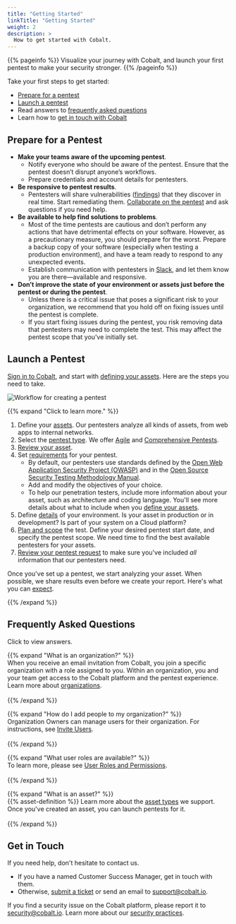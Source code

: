 ```yaml
---
title: "Getting Started"
linkTitle: "Getting Started"
weight: 2
description: >
  How to get started with Cobalt.
---
```


{{% pageinfo %}}
Visualize your journey with Cobalt, and launch your first pentest to make your security stronger.
{{% /pageinfo %}}

Take your first steps to get started:

- [Prepare for a pentest](#prepare-for-a-pentest)
- [Launch a pentest](#launch-a-pentest)
- Read answers to [frequently asked questions](#frequently-asked-questions)
- Learn how to [get in touch with Cobalt](#get-in-touch)

## Prepare for a Pentest

- **Make your teams aware of the upcoming pentest**.
  - Notify everyone who should be aware of the pentest. Ensure that the pentest doesn’t disrupt anyone’s workflows.
  - Prepare credentials and account details for pentesters.
- **Be responsive to pentest results**.
  - Pentesters will share vulnerabilities ([findings](/platform-deep-dive/pentests/findings/)) that they discover in real time. Start remediating them. [Collaborate on the pentest](/platform-deep-dive/collaboration/collaborate-on-pentests/) and ask questions if you need help.
- **Be available to help find solutions to problems**.
  - Most of the time pentests are cautious and don’t perform any actions that have detrimental effects on your software. However, as a precautionary measure, you should prepare for the worst. Prepare a backup copy of your software (especially when testing a production environment), and have a team ready to respond to any unexpected events.
  - Establish communication with pentesters in [Slack](/platform-deep-dive/collaboration/collaborate-on-pentests/#use-slack-for-communication), and let them know you are there—available and responsive.
- **Don’t improve the state of your environment or assets just before the pentest or during the pentest**.
  - Unless there is a critical issue that poses a significant risk to your organization, we recommend that you hold off on fixing issues until the pentest is complete.
  - If you start fixing issues during the pentest, you risk removing data that pentesters may need to complete the test. This may affect the pentest scope that you’ve initially set.

## Launch a Pentest

[Sign in to Cobalt](/getting-started/sign-in/), and start with [defining your assets](/getting-started/assets/). Here are the steps you need to take.

![Workflow for creating a pentest](/gsg/CreatePentestFlowFull.png "Workflow for creating a pentest")

{{% expand "Click to learn more." %}}

1. Define your [assets](/getting-started/assets/). Our pentesters analyze all kinds of
   assets, from web apps to internal networks.
1. Select the [pentest type](/getting-started/select-pentest-type/). We offer [Agile](/getting-started/glossary/#agile-pentest) and [Comprehensive Pentests](/getting-started/glossary/#comprehensive-pentest).
1. [Review your asset](/getting-started/review-asset/).
1. Set [requirements](/getting-started/pentest-objectives/) for your pentest.
   - By default, our pentesters use standards defined by the
     [Open Web Application Security
     Project (OWASP)](/getting-started/glossary/#open-web-application-security-project-owasp) and in
     the [Open Source Security Testing Methodology
     Manual](/getting-started/glossary/#open-source-security-testing-methodology-manual-osstmm).
   - Add and modify the objectives of your choice.
   - To help our penetration testers, include more information about your asset,
     such as architecture and coding language. You'll see more details about
     what to include when you [define your assets](/getting-started/assets/).
1. Define [details](/getting-started/details/) of your environment.
   Is your asset in production or in development? Is part of your system
   on a Cloud platform?
1. [Plan and scope](/getting-started/planning/) the test. Define your desired pentest start
   date, and specify the pentest scope. We need time to find the best available pentesters for your assets.
1. [Review your pentest request](/getting-started/review-pentest/) to make
   sure you've included _all_ information that our pentesters need.

Once you've set up a pentest, we start analyzing your asset. When
possible, we share results even before we create your report. Here's what
you can [expect](/getting-started/what-to-expect/).

{{% /expand %}}

## Frequently Asked Questions

Click <i style="font-size:x-large; color: #0047AB" class="fas fa-chevron-right"></i> to view answers.

{{% expand "What is an organization?" %}}
<br>
When you receive an email invitation from Cobalt, you join a specific organization with a role assigned to you. Within an organization, you and your team get access to the Cobalt platform and the pentest experience. Learn more about <a href="/platform-deep-dive/organization/">organizations</a>.
<br><br>
{{% /expand %}}

{{% expand "How do I add people to my organization?" %}}
<br>
Organization Owners can manage users for their organization. For instructions, see <a href="/platform-deep-dive/organization/manage-users/#invite-users">Invite Users</a>.
<br><br>
{{% /expand %}}

{{% expand "What user roles are available?" %}}
<br>
To learn more, please see <a href="/platform-deep-dive/collaboration/user-roles/">User Roles and Permissions</a>.
<br><br>
{{% /expand %}}

{{% expand "What is an asset?" %}}
<br>
{{% asset-definition %}} Learn more about the <a href="/platform-deep-dive/assets/asset-types/">asset types</a> we support. Once you've created an asset, you can launch pentests for it.
<br><br>
{{% /expand %}}

## Get in Touch

If you need help, don't hesitate to contact us.

- If you have a named Customer Success Manager, get in touch with them.
- Otherwise, [submit a ticket](https://cobaltio.zendesk.com/hc/en-us/requests/new) or send an email to support@cobalt.io.

If you find a security issue on the Cobalt platform, please report it to security@cobalt.io. Learn more about our [security practices](https://cobalt.io/security/practices).

